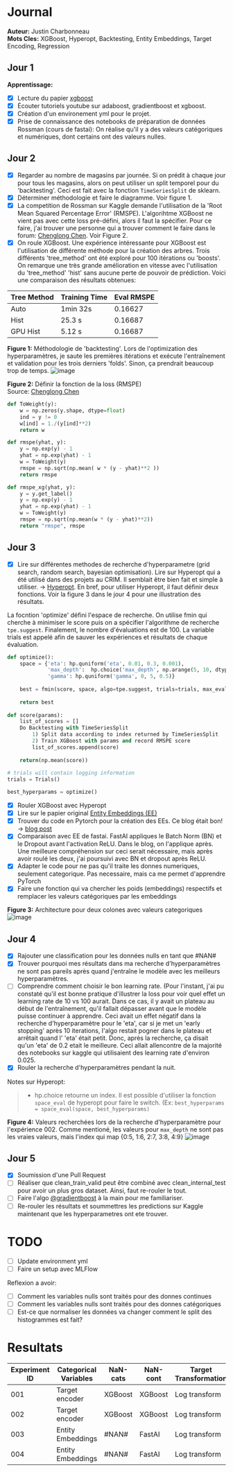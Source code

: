 # Journal  
__Auteur:__ Justin Charbonneau  
__Mots Cles:__ XGBoost, Hyperopt, Backtesting, Entity Embeddings, Target Encoding, Regression

## Jour 1

**Apprentissage:**

- [x] Lecture du papier [xgboost](https://arxiv.org/pdf/1603.02754.pdf)
- [x] Écouter tutoriels youtube sur adaboost, gradientboost et xgboost.
- [x] Création d'un environement yml pour le projet.
- [x] Prise de connaissance des notebooks de préparation de données Rossman (cours de fastai): On réalise qu'il y a des valeurs catégoriques et numériques, dont certains ont des valeurs nulles.

## Jour 2

- [x] Regarder au nombre de magasins par journée. Si on prédit à chaque jour pour tous les magasins, alors on peut utiliser un split temporel pour du 'backtesting'. Ceci est fait avec la fonction `TimeSeriesSplit` de sklearn.
- [x] Déterminer méthodologie et faire le diagramme. Voir figure 1.
- [x] La competition de Rossman sur Kaggle demande l'utilisation de la 'Root Mean Squared Percentage Error' (RMSPE). L'algorihtme XGBoost ne vient pas avec cette loss pré-défini, alors il faut la spécifier. Pour ce faire, j'ai trouver une personne qui a trouver comment le faire dans le forum: [Chenglong Chen](https://www.kaggle.com/c/rossmann-store-sales/discussion/16794). Voir Figure 2.
- [x] On roule XGBoost. Une expérience intéressante pour XGBoost est l'utilisation de différente méthode pour la création des arbres. Trois différents 'tree_method' ont été exploré pour 100 itérations ou 'boosts'. On remarque une très grande amélioration en vitesse avec l'utilisation du 'tree_method' 'hist' sans aucune perte de pouvoir de prédiction. Voici une comparaison des résultats obtenues:

| Tree Method | Training Time | Eval RMSPE |
|-------------|---------------|------------|
| Auto        | 1min 32s      | 0.16627    |
| Hist        | 25.3 s        | 0.16687    |
| GPU Hist    | 5.12 s        | 0.16687    |

**Figure 1:** Méthodologie de 'backtesting'. Lors de l'optimization des hyperparamètres, je saute les premières itérations et exécute l'entraînement et validation pour les trois derniers 'folds'. Sinon, ça prendrait beaucoup trop de temps.
![image](https://user-images.githubusercontent.com/25487881/78314966-a32d8600-7529-11ea-9560-b80d5c1e5435.png)

**Figure 2:** Définir la fonction de la loss (RMSPE)  
Source: [Chenglong Chen](https://www.kaggle.com/c/rossmann-store-sales/discussion/16794)  
```python
def ToWeight(y):
    w = np.zeros(y.shape, dtype=float)
    ind = y != 0
    w[ind] = 1./(y[ind]**2)
    return w

def rmspe(yhat, y):
    y = np.exp(y) - 1
    yhat = np.exp(yhat) - 1
    w = ToWeight(y)
    rmspe = np.sqrt(np.mean( w * (y - yhat)**2 ))
    return rmspe

def rmspe_xg(yhat, y):
    y = y.get_label()
    y = np.exp(y) - 1
    yhat = np.exp(yhat) - 1
    w = ToWeight(y)
    rmspe = np.sqrt(np.mean(w * (y - yhat)**2))
    return "rmspe", rmspe
```

## Jour 3

- [x] Lire sur différentes methodes de recherche d'hyperparametre (grid search, random search, bayesian optimisation). Lire sur Hyperopt qui a été utilisé dans des projets au CRIM. Il semblait être bien fait et simple à utiliser. -> [Hyperopt](https://github.com/hyperopt/hyperopt). En bref, pour utiliser Hyperopt, il faut définir deux fonctions. Voir la figure 3 dans le jour 4 pour une illustration des résultats.

La focntion 'optimize' défini l'espace de recherche. On utilise fmin qui cherche à minimiser le score puis on a spécifier l'algorithme de recherche `tpe.suggest`. Finalement, le nombre d'évaluations est de 100. La variable trials est appelé afin de sauver les expériences et résultats de chaque évaluation. 
```python
def optimize():
    space = {'eta': hp.quniform('eta', 0.01, 0.3, 0.001),
             'max_depth':  hp.choice('max_depth', np.arange(5, 10, dtype=int)),
             'gamma': hp.quniform('gamma', 0, 5, 0.5)}
             
    best = fmin(score, space, algo=tpe.suggest, trials=trials, max_evals=100)
    
    return best
    
def score(params):
    list_of_scores = []
    Do Backtesting with TimeSeriesSplit
        1) Split data according to index returned by TimeSeriesSplit
        2) Train XGBoost with params and record RMSPE score
        list_of_scores.append(score)
        
    return(np.mean(score))
    
# trials will contain logging information
trials = Trials()

best_hyperparams = optimize()
``` 

- [x] Rouler XGBoost avec Hyperopt 
- [x] Lire sur le papier original [Entity Embeddings (EE)](https://arxiv.org/pdf/1604.06737.pdf)
- [x] Trouver du code en Pytorch pour la création des EEs. Ce blog était bon! -> [blog post](https://yashuseth.blog/2018/07/22/pytorch-neural-network-for-tabular-data-with-categorical-embeddings/)
- [x] Comparaison avec EE de fastai. FastAI appliques le Batch Norm (BN) et le Dropout avant l'activation ReLU. Dans le blog, on l'applique après. Une meilleure compréhension sur ceci serait nécessaire, mais après avoir roulé les deux, j'ai poursuivi avec BN et dropout après ReLU.
- [x] Adapter le code pour ne pas qu'il traite les donnes numeriques, seulement categorique. Pas necessaire, mais ca me permet d'apprendre PyTorch
- [x] Faire une fonction qui va chercher les poids (embeddings) respectifs et remplacer les valeurs catégoriques par les embeddings

**Figure 3:** Architecture pour deux colones avec valeurs categoriques
![image](https://user-images.githubusercontent.com/25487881/78181963-42bc1d00-7433-11ea-8236-6dd6f64e247a.png)

## Jour 4

- [x] Rajouter une classification pour les données nulls en tant que #NAN#
- [x] Trouver pourquoi mes résultats dans ma recherche d'hyperparamètres ne sont pas pareils après quand j'entraîne le modèle avec les meilleurs hyperparamètres.
- [ ] Comprendre comment choisir le bon learning rate. (Pour l'instant, j'ai pu constaté qu'il est bonne pratique d'illustrer la loss pour voir quel effet un learning rate de 10 vs 100 aurait. Dans ce cas, il y avait un plateau au début de l'entraînement, qu'il fallait dépasser avant que le modèle puisse continuer à apprendre.  Ceci avait un effet négatif dans la recherche d'hyperparamètre pour le 'eta', car si je met un 'early stopping' après 10 iterations, l'algo restait pogner dans le plateau et arrêtait quand l' 'eta' était petit. Donc, après la recherche, ça disait qu'un 'eta' de 0.2 etait le meilleure. Ceci allait allencontre de la majorité des notebooks sur kaggle qui utilisaient des learning rate d'environ 0.025.
- [x] Rouler la recherche d'hyperparamètres pendant la nuit. 

Notes sur Hyperopt:
> - hp.choice retourne un index. Il est possible d'utiliser la fonction `space_eval` de hyperopt pour faire le switch. (Ex: `best_hyperparams = space_eval(space, best_hyperparams)`

**Figure 4:** Valeurs recherchées lors de la recherche d'hyperparamètre pour l'expérience 002. Comme mentioné, les valeurs pour `max_depth` ne sont pas les vraies valeurs, mais l'index qui map {0:5, 1:6, 2:7, 3:8, 4:9}
![image](https://user-images.githubusercontent.com/25487881/78713644-98d40900-78e8-11ea-9c54-1e961d97c11b.png)

## Jour 5

- [x] Soumission d'une Pull Request 
- [ ] Réaliser que clean_train_valid peut être combiné avec clean_internal_test pour avoir un plus gros dataset. Ainsi, faut re-rouler le tout.
- [ ] Faire l'algo [@gradientboost](https://www.youtube.com/watch?v=2xudPOBz-vs&t=281s) à la main pour me familiariser.
- [ ] Re-rouler les résultats et soummettres les predictions sur Kaggle maintenant que les hyperparametres ont ete trouver.

# TODO

- [ ] Update environment yml
- [ ] Faire un setup avec MLFlow

Reflexion a avoir:

- [ ] Comment les variables nulls sont traités pour des donnes continues
- [ ] Comment les variables nulls sont traités pour des donnes catégoriques
- [ ] Est-ce que normaliser les données va changer comment le split des histogrammes est fait?

# Resultats

| Experiment ID | Categorical Variables | NaN-cats | NaN-cont | Target Transformation | Hyperparameter Search | Backtesting            | Private Score | Public Score
|---------------|-----------------------|----------|----------|-----------------------|-----------------------|------------------------|---------------|--------------
| 001           | Target encoder        | XGBoost  | XGBoost  | Log transform         | Default               | No                     | 0.16925       | 0.17975
| 002           | Target encoder        | XGBoost  | XGBoost  | Log transform         | HyperOpt (100)        | TimeSeriesSplit k = 3  | 0.13975       | 0.12481
| 003           | Entity Embeddings     | #NAN#    | FastAI   | Log transform         | Default               | No                     | 0.15251       | 0.14079
| 004           | Entity Embeddings     | #NAN#    | FastAI   | Log transform         | HyperOpt (100)        | TimeSeriesSplit k = 3  | 0.13081       | 0.11572
